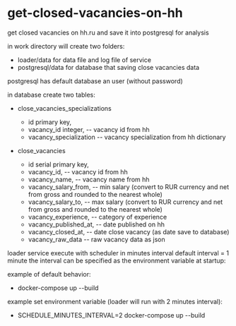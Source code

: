 # get-closed-vacancies-on-hh
get closed vacancies on hh.ru and save it into postgresql for analysis

in work directory will create two folders:
- loader/data  for data file and log file of service
- postgresql/data for database that saving close vacancies data

postgresql has default database an user (without password)

in database create two tables:

- close_vacancies_specializations
    - id primary key,
    - vacancy_id integer, -- vacancy id from hh
    - vacancy_specialization -- vacancy specialization from hh dictionary

- close_vacancies
    - id serial primary key,
    - vacancy_id, -- vacancy id from hh
    - vacancy_name, -- vacancy name from hh
    - vacancy_salary_from, -- min salary (convert to RUR currency and net from gross and rounded to the nearest whole)
    - vacancy_salary_to, -- max salary (convert to RUR currency and net from gross and rounded to the nearest whole)
    - vacancy_experience, -- category of experience
    - vacancy_published_at, -- date published on hh
    - vacancy_closed_at, -- date close vacancy (as date save to database)
    - vacancy_raw_data -- raw vacancy data as json

loader service execute with scheduler in minutes interval
default interval = 1 minute
the interval can be specified as the environment variable at startup:

example of default behavior:
- docker-compose up --build

example set environment variable (loader will run with 2 minutes interval):
- SCHEDULE_MINUTES_INTERVAL=2 docker-compose up --build
